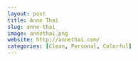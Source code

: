 ```yaml
---
layout: post
title: Anne Thai
slug: anne-thai
image: annethai.png
website: http://annethai.com/
categories: [Clean, Personal, Colorful]
---
```

